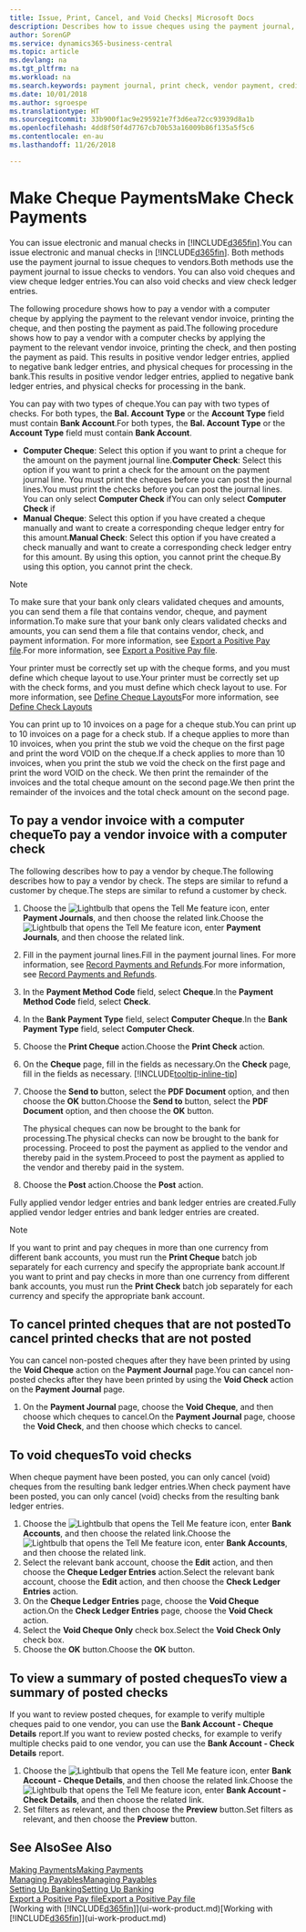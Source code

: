 ```yaml
---
title: Issue, Print, Cancel, and Void Checks| Microsoft Docs
description: Describes how to issue cheques using the payment journal, print cheques, and void or view cheque ledger entries in Business Central.
author: SorenGP
ms.service: dynamics365-business-central
ms.topic: article
ms.devlang: na
ms.tgt_pltfrm: na
ms.workload: na
ms.search.keywords: payment journal, print check, vendor payment, creditor, debt, balance due, AP
ms.date: 10/01/2018
ms.author: sgroespe
ms.translationtype: HT
ms.sourcegitcommit: 33b900f1ac9e295921e7f3d6ea72cc93939d8a1b
ms.openlocfilehash: 4dd8f50f4d7767cb70b53a16009b86f135a5f5c6
ms.contentlocale: en-au
ms.lasthandoff: 11/26/2018

---
```

# <a name="make-check-payments"></a><span data-ttu-id="ba0c7-103">Make Cheque Payments</span><span class="sxs-lookup"><span data-stu-id="ba0c7-103">Make Check Payments</span></span>
<span data-ttu-id="ba0c7-104">You can issue electronic and manual checks in [!INCLUDE[d365fin](includes/d365fin_md.md)].</span><span class="sxs-lookup"><span data-stu-id="ba0c7-104">You can issue electronic and manual checks in [!INCLUDE[d365fin](includes/d365fin_md.md)].</span></span> <span data-ttu-id="ba0c7-105">Both methods use the payment journal to issue cheques to vendors.</span><span class="sxs-lookup"><span data-stu-id="ba0c7-105">Both methods use the payment journal to issue checks to vendors.</span></span> <span data-ttu-id="ba0c7-106">You can also void cheques and view cheque ledger entries.</span><span class="sxs-lookup"><span data-stu-id="ba0c7-106">You can also void checks and view check ledger entries.</span></span>

<span data-ttu-id="ba0c7-107">The following procedure shows how to pay a vendor with a computer cheque by applying the payment to the relevant vendor invoice, printing the cheque, and then posting the payment as paid.</span><span class="sxs-lookup"><span data-stu-id="ba0c7-107">The following procedure shows how to pay a vendor with a computer checks by applying the payment to the relevant vendor invoice, printing the check, and then posting the payment as paid.</span></span> <span data-ttu-id="ba0c7-108">This results in positive vendor ledger entries, applied to negative bank ledger entries, and physical cheques for processing in the bank.</span><span class="sxs-lookup"><span data-stu-id="ba0c7-108">This results in positive vendor ledger entries, applied to negative bank ledger entries, and physical checks for processing in the bank.</span></span>

<span data-ttu-id="ba0c7-109">You can pay with two types of cheque.</span><span class="sxs-lookup"><span data-stu-id="ba0c7-109">You can pay with two types of checks.</span></span> <span data-ttu-id="ba0c7-110">For both types, the **Bal. Account Type** or the **Account Type** field must contain **Bank Account**.</span><span class="sxs-lookup"><span data-stu-id="ba0c7-110">For both types, the **Bal. Account Type** or the **Account Type** field must contain **Bank Account**.</span></span>

- <span data-ttu-id="ba0c7-111">**Computer Cheque**: Select this option if you want to print a cheque for the amount on the payment journal line.</span><span class="sxs-lookup"><span data-stu-id="ba0c7-111">**Computer Check**: Select this option if you want to print a check for the amount on the payment journal line.</span></span> <span data-ttu-id="ba0c7-112">You must print the cheques before you can post the journal lines.</span><span class="sxs-lookup"><span data-stu-id="ba0c7-112">You must print the checks before you can post the journal lines.</span></span> <span data-ttu-id="ba0c7-113">You can only select **Computer Check** if</span><span class="sxs-lookup"><span data-stu-id="ba0c7-113">You can only select **Computer Check** if</span></span>
- <span data-ttu-id="ba0c7-114">**Manual Cheque**: Select this option if you have created a cheque manually and want to create a corresponding cheque ledger entry for this amount.</span><span class="sxs-lookup"><span data-stu-id="ba0c7-114">**Manual Check**: Select this option if you have created a check manually and want to create a corresponding check ledger entry for this amount.</span></span> <span data-ttu-id="ba0c7-115">By using this option, you cannot print the cheque.</span><span class="sxs-lookup"><span data-stu-id="ba0c7-115">By using this option, you cannot print the check.</span></span>

> [!NOTE]  
> <span data-ttu-id="ba0c7-116">To make sure that your bank only clears validated cheques and amounts, you can send them a file that contains vendor, cheque, and payment information.</span><span class="sxs-lookup"><span data-stu-id="ba0c7-116">To make sure that your bank only clears validated checks and amounts, you can send them a file that contains vendor, check, and payment information.</span></span> <span data-ttu-id="ba0c7-117">For more information, see [Export a Positive Pay file](finance-how-positive-pay.md).</span><span class="sxs-lookup"><span data-stu-id="ba0c7-117">For more information, see [Export a Positive Pay file](finance-how-positive-pay.md).</span></span>

<span data-ttu-id="ba0c7-118">Your printer must be correctly set up with the cheque forms, and you must define which cheque layout to use.</span><span class="sxs-lookup"><span data-stu-id="ba0c7-118">Your printer must be correctly set up with the check forms, and you must define which check layout to use.</span></span> <span data-ttu-id="ba0c7-119">For more information, see [Define Cheque Layouts](finance-how-define-check-layouts.md)</span><span class="sxs-lookup"><span data-stu-id="ba0c7-119">For more information, see [Define Check Layouts](finance-how-define-check-layouts.md)</span></span>

<span data-ttu-id="ba0c7-120">You can print up to 10 invoices on a page for a cheque stub.</span><span class="sxs-lookup"><span data-stu-id="ba0c7-120">You can print up to 10 invoices on a page for a check stub.</span></span> <span data-ttu-id="ba0c7-121">If a cheque applies to more than 10 invoices, when you print the stub we void the cheque on the first page and print the word VOID on the cheque.</span><span class="sxs-lookup"><span data-stu-id="ba0c7-121">If a check applies to more than 10 invoices, when you print the stub we void the check on the first page and print the word VOID on the check.</span></span> <span data-ttu-id="ba0c7-122">We then print the remainder of the invoices and the total cheque amount on the second page.</span><span class="sxs-lookup"><span data-stu-id="ba0c7-122">We then print the remainder of the invoices and the total check amount on the second page.</span></span> 

## <a name="to-pay-a-vendor-invoice-with-a-computer-check"></a><span data-ttu-id="ba0c7-123">To pay a vendor invoice with a computer cheque</span><span class="sxs-lookup"><span data-stu-id="ba0c7-123">To pay a vendor invoice with a computer check</span></span>
<span data-ttu-id="ba0c7-124">The following describes how to pay a vendor by cheque.</span><span class="sxs-lookup"><span data-stu-id="ba0c7-124">The following describes how to pay a vendor by check.</span></span> <span data-ttu-id="ba0c7-125">The steps are similar to refund a customer by cheque.</span><span class="sxs-lookup"><span data-stu-id="ba0c7-125">The steps are similar to refund a customer by check.</span></span>

1. <span data-ttu-id="ba0c7-126">Choose the ![Lightbulb that opens the Tell Me feature](media/ui-search/search_small.png "Tell me what you want to do") icon, enter **Payment Journals**, and then choose the related link.</span><span class="sxs-lookup"><span data-stu-id="ba0c7-126">Choose the ![Lightbulb that opens the Tell Me feature](media/ui-search/search_small.png "Tell me what you want to do") icon, enter **Payment Journals**, and then choose the related link.</span></span>
2. <span data-ttu-id="ba0c7-127">Fill in the payment journal lines.</span><span class="sxs-lookup"><span data-stu-id="ba0c7-127">Fill in the payment journal lines.</span></span> <span data-ttu-id="ba0c7-128">For more information, see [Record Payments and Refunds](payables-how-post-payments-refunds.md).</span><span class="sxs-lookup"><span data-stu-id="ba0c7-128">For more information, see [Record Payments and Refunds](payables-how-post-payments-refunds.md).</span></span>
3. <span data-ttu-id="ba0c7-129">In the **Payment Method Code** field, select **Cheque**.</span><span class="sxs-lookup"><span data-stu-id="ba0c7-129">In the **Payment Method Code** field, select **Check**.</span></span>
4. <span data-ttu-id="ba0c7-130">In the **Bank Payment Type** field, select **Computer Cheque**.</span><span class="sxs-lookup"><span data-stu-id="ba0c7-130">In the **Bank Payment Type** field, select **Computer Check**.</span></span>
5. <span data-ttu-id="ba0c7-131">Choose the **Print Cheque** action.</span><span class="sxs-lookup"><span data-stu-id="ba0c7-131">Choose the **Print Check** action.</span></span>
6. <span data-ttu-id="ba0c7-132">On the **Cheque** page, fill in the fields as necessary.</span><span class="sxs-lookup"><span data-stu-id="ba0c7-132">On the **Check** page, fill in the fields as necessary.</span></span> [!INCLUDE[tooltip-inline-tip](includes/tooltip-inline-tip_md.md)]
7. <span data-ttu-id="ba0c7-133">Choose the **Send to** button, select the **PDF Document** option, and then choose the **OK** button.</span><span class="sxs-lookup"><span data-stu-id="ba0c7-133">Choose the **Send to** button, select the **PDF Document** option, and then choose the **OK** button.</span></span>

    <span data-ttu-id="ba0c7-134">The physical cheques can now be brought to the bank for processing.</span><span class="sxs-lookup"><span data-stu-id="ba0c7-134">The physical checks can now be brought to the bank for processing.</span></span> <span data-ttu-id="ba0c7-135">Proceed to post the payment as applied to the vendor and thereby paid in the system.</span><span class="sxs-lookup"><span data-stu-id="ba0c7-135">Proceed to post the payment as applied to the vendor and thereby paid in the system.</span></span>
8. <span data-ttu-id="ba0c7-136">Choose the **Post** action.</span><span class="sxs-lookup"><span data-stu-id="ba0c7-136">Choose the **Post** action.</span></span>

<span data-ttu-id="ba0c7-137">Fully applied vendor ledger entries and bank ledger entries are created.</span><span class="sxs-lookup"><span data-stu-id="ba0c7-137">Fully applied vendor ledger entries and bank ledger entries are created.</span></span>

> [!NOTE]  
> <span data-ttu-id="ba0c7-138">If you want to print and pay cheques in more than one currency from different bank accounts, you must run the **Print Cheque** batch job separately for each currency and specify the appropriate bank account.</span><span class="sxs-lookup"><span data-stu-id="ba0c7-138">If you want to print and pay checks in more than one currency from different bank accounts, you must run the **Print Check** batch job separately for each currency and specify the appropriate bank account.</span></span>

## <a name="to-cancel-printed-checks-that-are-not-posted"></a><span data-ttu-id="ba0c7-139">To cancel printed cheques that are not posted</span><span class="sxs-lookup"><span data-stu-id="ba0c7-139">To cancel printed checks that are not posted</span></span>
<span data-ttu-id="ba0c7-140">You can cancel non-posted cheques after they have been printed by using the **Void Cheque** action on the **Payment Journal** page.</span><span class="sxs-lookup"><span data-stu-id="ba0c7-140">You can cancel non-posted checks after they have been printed by using the **Void Check** action on the **Payment Journal** page.</span></span>

1. <span data-ttu-id="ba0c7-141">On the **Payment Journal** page, choose the **Void Cheque**, and then choose which cheques to cancel.</span><span class="sxs-lookup"><span data-stu-id="ba0c7-141">On the **Payment Journal** page, choose the **Void Check**, and then choose which checks to cancel.</span></span>

## <a name="to-void-checks"></a><span data-ttu-id="ba0c7-142">To void cheques</span><span class="sxs-lookup"><span data-stu-id="ba0c7-142">To void checks</span></span>
<span data-ttu-id="ba0c7-143">When cheque payment have been posted, you can only cancel (void) cheques from the resulting bank ledger entries.</span><span class="sxs-lookup"><span data-stu-id="ba0c7-143">When check payment have been posted, you can only cancel (void) checks from the resulting bank ledger entries.</span></span>

1. <span data-ttu-id="ba0c7-144">Choose the ![Lightbulb that opens the Tell Me feature](media/ui-search/search_small.png "Tell me what you want to do") icon, enter **Bank Accounts**, and then choose the related link.</span><span class="sxs-lookup"><span data-stu-id="ba0c7-144">Choose the ![Lightbulb that opens the Tell Me feature](media/ui-search/search_small.png "Tell me what you want to do") icon, enter **Bank Accounts**, and then choose the related link.</span></span>
2. <span data-ttu-id="ba0c7-145">Select the relevant bank account, choose the **Edit** action, and then choose the **Cheque Ledger Entries** action.</span><span class="sxs-lookup"><span data-stu-id="ba0c7-145">Select the relevant bank account, choose the **Edit** action, and then choose the **Check Ledger Entries** action.</span></span>
3. <span data-ttu-id="ba0c7-146">On the **Cheque Ledger Entries** page, choose the **Void Cheque** action.</span><span class="sxs-lookup"><span data-stu-id="ba0c7-146">On the **Check Ledger Entries** page, choose the **Void Check** action.</span></span>
4. <span data-ttu-id="ba0c7-147">Select the **Void Cheque Only** check box.</span><span class="sxs-lookup"><span data-stu-id="ba0c7-147">Select the **Void Check Only** check box.</span></span>
5. <span data-ttu-id="ba0c7-148">Choose the **OK** button.</span><span class="sxs-lookup"><span data-stu-id="ba0c7-148">Choose the **OK** button.</span></span>

## <a name="to-view-a-summary-of-posted-checks"></a><span data-ttu-id="ba0c7-149">To view a summary of posted cheques</span><span class="sxs-lookup"><span data-stu-id="ba0c7-149">To view a summary of posted checks</span></span>
<span data-ttu-id="ba0c7-150">If you want to review posted cheques, for example to verify multiple cheques paid to one vendor, you can use the **Bank Account - Cheque Details** report.</span><span class="sxs-lookup"><span data-stu-id="ba0c7-150">If you want to review posted checks, for example to verify multiple checks paid to one vendor, you can use the **Bank Account - Check Details** report.</span></span>
1. <span data-ttu-id="ba0c7-151">Choose the ![Lightbulb that opens the Tell Me feature](media/ui-search/search_small.png "Tell me what you want to do") icon, enter **Bank Account - Cheque Details**, and then choose the related link.</span><span class="sxs-lookup"><span data-stu-id="ba0c7-151">Choose the ![Lightbulb that opens the Tell Me feature](media/ui-search/search_small.png "Tell me what you want to do") icon, enter **Bank Account - Check Details**, and then choose the related link.</span></span>
2. <span data-ttu-id="ba0c7-152">Set filters as relevant, and then choose the **Preview** button.</span><span class="sxs-lookup"><span data-stu-id="ba0c7-152">Set filters as relevant, and then choose the **Preview** button.</span></span>

## <a name="see-also"></a><span data-ttu-id="ba0c7-153">See Also</span><span class="sxs-lookup"><span data-stu-id="ba0c7-153">See Also</span></span>
[<span data-ttu-id="ba0c7-154">Making Payments</span><span class="sxs-lookup"><span data-stu-id="ba0c7-154">Making Payments</span></span>](payables-make-payments.md)  
[<span data-ttu-id="ba0c7-155">Managing Payables</span><span class="sxs-lookup"><span data-stu-id="ba0c7-155">Managing Payables</span></span>](payables-manage-payables.md)  
[<span data-ttu-id="ba0c7-156">Setting Up Banking</span><span class="sxs-lookup"><span data-stu-id="ba0c7-156">Setting Up Banking</span></span>](bank-setup-banking.md)  
[<span data-ttu-id="ba0c7-157">Export a Positive Pay file</span><span class="sxs-lookup"><span data-stu-id="ba0c7-157">Export a Positive Pay file</span></span>](finance-how-positive-pay.md)  
<span data-ttu-id="ba0c7-158">[Working with [!INCLUDE[d365fin](includes/d365fin_md.md)]](ui-work-product.md)</span><span class="sxs-lookup"><span data-stu-id="ba0c7-158">[Working with [!INCLUDE[d365fin](includes/d365fin_md.md)]](ui-work-product.md)</span></span>  

